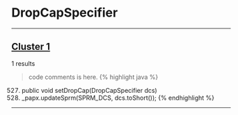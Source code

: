 # DropCapSpecifier

***

## [Cluster 1](./1)
1 results
> code comments is here.
{% highlight java %}
527. public void setDropCap(DropCapSpecifier dcs)
530.   _papx.updateSprm(SPRM_DCS, dcs.toShort());
{% endhighlight %}

***

